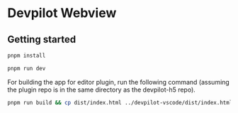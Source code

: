 # Devpilot Webview

## Getting started

```sh
pnpm install
```

```sh
pnpm run dev
```

For building the app for editor plugin, run the following command (assuming the plugin repo is in the same directory as the devpilot-h5 repo).

```sh
pnpm run build && cp dist/index.html ../devpilot-vscode/dist/index.html
```
